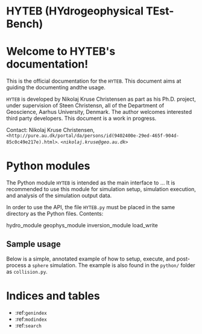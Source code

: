 # HYTEB (HYdrogeophysical TEst-Bench)

Welcome to HYTEB's documentation!
=================================
This is the official documentation for the ``HYTEB``.
This document aims at guiding the documenting andthe usage.

``HYTEB`` is developed by Nikolaj Kruse Christensen as part as his Ph.D. project, under
supervision of Steen Christensn, all of the Department
of Geoscience, Aarhus University, Denmark. The author welcomes interested third
party developers. This document is a work in progress.

Contact: Nikolaj Kruse Christensen, `<http://pure.au.dk/portal/da/persons/id(9402400e-29ed-465f-904d-85c0c49e217e).html>`_.
`<nikolaj.kruse@geo.au.dk>`_


Python modules
==============
The Python module ``HYTEB`` is intended as the main interface to ...
It is recommended to use this module for simulation setup,
simulation execution, and analysis of the simulation output data.

In order to use the API, the file ``HYTEB.py`` must be placed in the same
directory as the Python files. 
Contents:

   hydro_module
   geophys_module
   inversion_module
   load_write
   

Sample usage
------------
Below is a simple, annotated example of how to setup, execute, and post-process
a ``sphere`` simulation.  The example is also found in the ``python/`` folder as
``collision.py``.



Indices and tables
==================

* :ref:`genindex`
* :ref:`modindex`
* :ref:`search`

